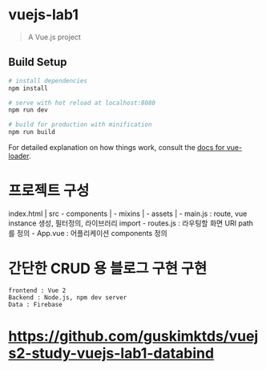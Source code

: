 # vuejs-lab1

> A Vue.js project

## Build Setup

``` bash
# install dependencies
npm install

# serve with hot reload at localhost:8080
npm run dev

# build for production with minification
npm run build
```

For detailed explanation on how things work, consult the [docs for vue-loader](http://vuejs.github.io/vue-loader).


# 프로젝트 구성
index.html
 |
 src - components
      |
      - mixins
      |
      - assets
      |
      - main.js :  route, vue instance 생성, 필터정의, 라이브러리 import
      - routes.js : 라우팅할 화면 URI path 를 정의
      - App.vue : 어플리케이션 components 정의


#  간단한 CRUD 용 블로그 구현 구현

    frontend : Vue 2
    Backend : Node.js, npm dev server
    Data : Firebase

#    https://github.com/guskimktds/vuejs2-study-vuejs-lab1-databind

